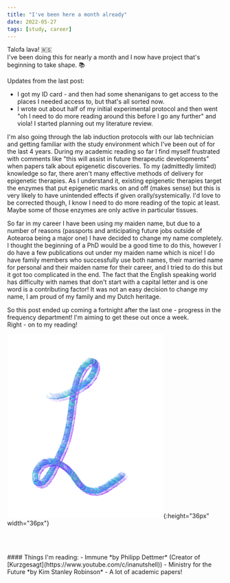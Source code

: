 ```yaml
---
title: "I've been here a month already"
date: 2022-05-27
tags: [study, career]
---
```


Talofa lava! :samoa:  
I've been doing this for nearly a month and I now have project that's beginning to take shape. :books:

Updates from the last post: 
- I got my ID card - and then had some shenanigans to get access to the places I needed access to, but that's all sorted now.
- I wrote out about half of my initial experimental protocol and then went "oh I need to do more reading around this before I go any further" and viola! I started planning out my literature review. 

I'm also going through the lab induction protocols with our lab technician and getting familiar with the study environment which I've been out of for the last 4 years.
During my academic reading so far I find myself frustrated with comments like "this will assist in future therapeutic developments" when papers talk about epigenetic discoveries. To my (admittedly limited) knowledge so far, there aren't many effective methods of delivery for epigenetic therapies. As I understand it, existing epigenetic therapies target the enzymes that put epigenetic marks on and off (makes sense) but this is very likely to have unintended effects if given orally/systemically. I'd love to be corrected though, I know I need to do more reading of the topic at least. Maybe some of those enzymes are only active in particular tissues. 

So far in my career I have been using my maiden name, but due to a number of reasons (passports and anticipating future jobs outside of Aotearoa being a major one) I have decided to change my name completely. I thought the beginning of a PhD would be a good time to do this, however I do have a few publications out under my maiden name which is nice! 
I do have family members who successfully use both names, their married name for personal and their maiden name for their career, and I tried to do this but it got too complicated in the end. The fact that the English speaking world has difficulty with names that don't start with a capital letter and is one word is a contributing factor! It was not an easy decision to change my name, I am proud of my family and my Dutch heritage. 

So this post ended up coming a fortnight after the last one - progress in the frequency department! I'm aiming to get these out once a week.  
Right - on to my reading!

![blog_sign_off.png](/images/blog_sign_off.png){:height="36px" width="36px"}

<br/><br/>
<p id="reading"> </p>
#### Things I'm reading: 
- Immune *by Philipp Dettmer* (Creator of [Kurzgesagt](https://www.youtube.com/c/inanutshell))
- Ministry for the Future *by Kim Stanley Robinson*
- A lot of academic papers!
